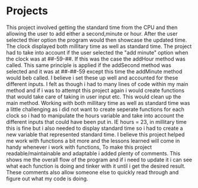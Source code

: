 # Projects
This project involved getting the standard time from the CPU and then allowing the user to add either a second,minute or hour. After the user selected thier option the program would
then showcase the updated time. The clock displayed both millitary time as well as standard time. The project had to take into account if the user selected the "add minute"
option when the clock was at ##-59-##. If this was the case the addHour method was called. This same principle is applied if the addSecond method was selected and it was at 
##-##-59 except this time the addMinute method would beb called. I believe i set these up well and accounted for these different inputs. I felt as though i had to many lines of code 
within my main method and if i was to attempt this project again i would create functions that would take care of taking in user input etc. This would clean up the main method.
Working with both millitary time as well as standard time was a little challenging as i did not want to create seperate functions for each clock so i had to manipulate the hours variable
and take into account the different inputs that could have been put in. IE hours = 23, in millitary time this is fine but i also needed to display standard time so i had to create a 
new variable that represented standard time. I believe this project helped me work with functions a bit more and the lessons learned will come in handy whenever i work with functions,
To make this project readable/maintainable and adaptable i added plenty of comments. This shows me the overall flow of the program and if i need to update it i can see what each function
is doing and tinker with it until i get the desired result. These comments also allow someone else to quickly read through and figure out what my code is doing.
